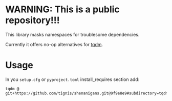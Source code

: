# WARNING: This is a public repository!!!

This library masks namespaces for troublesome dependencies.

Currently it offers no-op alternatives for [tqdm](https://github.com/tqdm/tqdm).


# Usage

In you `setup.cfg` or `pyproject.toml` install_requires section add:

```
tqdm @ git+https://github.com/tignis/shenanigans.git@9f9e8e9#subdirectory=tqdm
```
